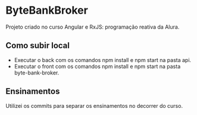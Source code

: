 # ByteBankBroker  
  
Projeto criado no curso Angular e RxJS: programação reativa da Alura.  
  
## Como subir local  
  
- Executar o back com os comandos npm install e npm start na pasta api.  
- Executar o front com os comandos npm install e npm start na pasta byte-bank-broker.  

## Ensinamentos  
  
Utilizei os commits para separar os ensinamentos no decorrer do curso.
